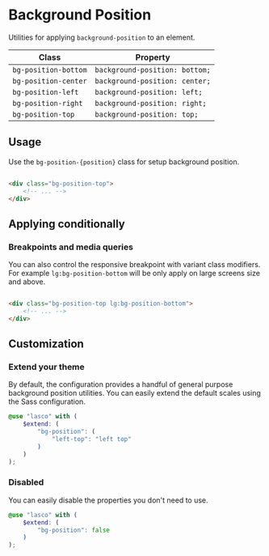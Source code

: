 # Background Position

Utilities for applying `background-position` to an element.

| Class                | Property                       |
|----------------------|--------------------------------|
| `bg-position-bottom` | `background-position: bottom;` |
| `bg-position-center` | `background-position: center;` |
| `bg-position-left`   | `background-position: left;`   |
| `bg-position-right`  | `background-position: right;`  |
| `bg-position-top`    | `background-position: top;`    |

## Usage

Use the `bg-position-{position}` class for setup background position.

```html

<div class="bg-position-top">
    <!-- ... -->
</div>
```

## Applying conditionally

### Breakpoints and media queries

You can also control the responsive breakpoint with variant class modifiers. For example `lg:bg-position-bottom` will be
only apply on large screens size and above.

```html

<div class="bg-position-top lg:bg-position-bottom">
    <!-- ... -->
</div>
```

## Customization

### Extend your theme

By default, the configuration provides a handful of general purpose background position utilities. You can easily extend
the default scales using the Sass configuration.

```scss
@use "lasco" with (
    $extend: (
        "bg-position": (
            "left-top": "left top"
        )
    )
);
```

### Disabled

You can easily disable the properties you don't need to use.

```scss
@use "lasco" with (
    $extend: (
        "bg-position": false
    )
);
```
